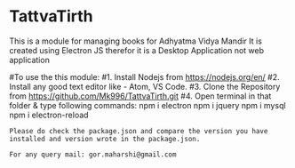 # TattvaTirth

This is a module for managing books for Adhyatma Vidya Mandir
It is created using Electron JS therefor it is a Desktop Application not web application

#To use the this module:
  #1. Install Nodejs from https://nodejs.org/en/
  #2. Install any good text editor like - Atom, VS Code.
  #3. Clone the Repository from https://github.com/Mk996/TattvaTirth.git
  #4. Open terminal in that folder & type following commands:
    npm i electron
    npm i jquery
    npm i mysql
    npm i electron-reload
    
    Please do check the package.json and compare the version you have installed and version wrote in the package.json.
    
    For any query mail: gor.maharshi@gmail.com

